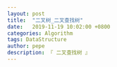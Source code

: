 ```yaml
---
layout: post
title:  "二叉树_二叉查找树"
date:   2019-11-19 10:02:00 +0800
categories: Algorithm
tags: DataStructure
author: pepe
description: 『 二叉查找树 』
---
```







































